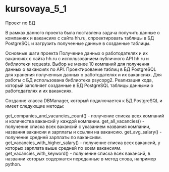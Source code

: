 # kursovaya_5_1
Проект по БД

В рамках данного проекта была поставлена задача получить данные о компаниях и вакансиях с сайта hh.ru, спроектировать таблицы в БД PostgreSQL и загрузить полученные данные в созданные таблицы.

Основные шаги проекта
Получение данных о работодателях и их вакансиях с сайта hh.ru с использованием публичного API hh.ru и библиотеки requests.
Выбор не менее 10 компаний для получения данных о вакансиях по API.
Проектирование таблиц в БД PostgreSQL для хранения полученных данных о работодателях и их вакансиях. 
Для работы с БД использована библиотека psycopg2.
Реализация кода, который заполняет созданные в БД PostgreSQL таблицы данными о работодателях и их вакансиях.

Создание класса DBManager, который подключается к БД PostgreSQL и имеет следующие методы:

get_companies_and_vacancies_count() - получение списка всех компаний и количества вакансий у каждой компании.
get_all_vacancies() - получение списка всех вакансий с указанием названия компании, названия вакансии и зарплаты и ссылки на вакансию.
get_avg_salary() - получение средней зарплаты по вакансиям.
get_vacancies_with_higher_salary() - получение списка всех вакансий, у которых зарплата выше средней по всем вакансиям.
get_vacancies_with_keyword() - получение списка всех вакансий, в названии которых содержатся переданные в метод слова, например python.
